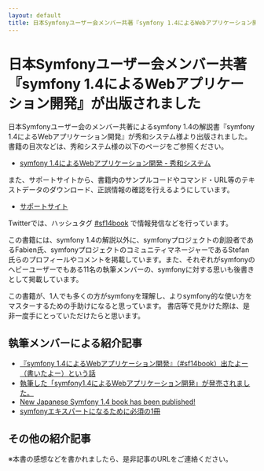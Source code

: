 ```yaml
---
layout: default
title: 日本Symfonyユーザー会メンバー共著『symfony 1.4によるWebアプリケーション開発』が出版されました
---
```


日本Symfonyユーザー会メンバー共著『symfony 1.4によるWebアプリケーション開発』が出版されました
=============================================================================================

日本Symfonyユーザー会のメンバー共著によるsymfony 1.4の解説書『symfony 1.4によるWebアプリケーション開発』が秀和システム様より出版されました。書籍の目次などは、秀和システム様の以下のページをご参照ください。

- [symfony 1.4によるWebアプリケーション開発 - 秀和システム](http://www.shuwasystem.co.jp/products/7980html/2934.html)


また、サポートサイトから、書籍内のサンプルコードやコマンド・URL等のテキストデータのダウンロード、正誤情報の確認を行えるようにしています。

- [サポートサイト](http://books.symfony.gr.jp/14book/)


Twitterでは、ハッシュタグ [#sf14book](https://twitter.com/#!/search/%23sf14book) で情報発信などを行っています。



この書籍には、symfony 1.4の解説以外に、symfonyプロジェクトの創設者であるFabien氏、symfonyプロジェクトのコミュニティマネージャーであるStefan氏らのプロフィールやコメントを掲載しています。また、それぞれがsymfonyのヘビーユーザーでもある11名の執筆メンバーの、symfonyに対する思いも後書きとして掲載しています。

この書籍が、1人でも多くの方がsymfonyを理解し、よりsymfony的な使い方をマスターするための手助けになると思っています。
書店等で見かけた際は、是非一度手にとっていただけたらと思います。


執筆メンバーによる紹介記事
--------------------------

- [『symfony 1.4によるWebアプリケーション開発』（#sf14book）出たよー（書いたよー）という話](http://co3k.org/diary/14)
- [執筆した「symfony1.4によるWebアプリケーション開発」が発売されました。](http://hiroki.jp/2011/03/23/1722/)
- [New Japanese Symfony 1.4 book has been published!](http://pugi-pogi.blogspot.com/2011/03/new-japanese-symfony-14-book-has-been.html)
- [symfonyエキスパートになるために必須の1冊](http://labs.unoh.net/2011/03/symfony14-book.html)


その他の紹介記事
----------------

※本書の感想などを書かれましたら、是非記事のURLをご連絡ください。
